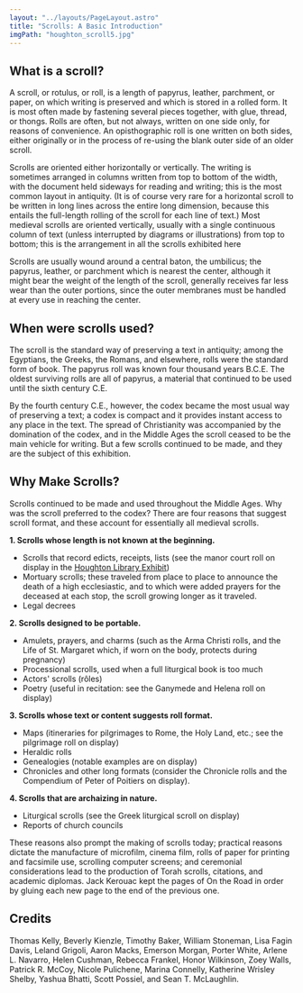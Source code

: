 ```yaml
---
layout: "../layouts/PageLayout.astro"
title: "Scrolls: A Basic Introduction"
imgPath: "houghton_scroll5.jpg"
---
```

<main>
  <section class="article-content">
    <div class="article-body">
      <h2>What is a scroll?</h2>
      <p>
        A scroll, or rotulus, or roll, is a length of papyrus, leather,
        parchment, or paper, on which writing is preserved and which is stored
        in a rolled form. It is most often made by fastening several pieces
        together, with glue, thread, or thongs. Rolls are often, but not
        always, written on one side only, for reasons of convenience. An
        opisthographic roll is one written on both sides, either originally or
        in the process of&nbsp;re-using the blank outer side of an older
        scroll.
      </p>
      <p>
        Scrolls are oriented either horizontally or vertically. The writing is
        sometimes arranged in columns written from top to bottom of the width,
        with the document held sideways for reading and writing; this is the
        most common layout in antiquity. (It is of course very rare for a
        horizontal scroll to be written in long lines across the entire long
        dimension, because this entails the full-length rolling of the scroll
        for each line of text.) Most medieval scrolls are oriented vertically,
        usually with a single continuous column of text (unless interrupted by
        diagrams or illustrations) from top to bottom; this is the arrangement
        in all the scrolls exhibited here
      </p>
      <p>
        Scrolls are usually wound around a central baton, the&nbsp;umbilicus;
        the papyrus, leather, or parchment which is nearest the center,
        although it might bear the weight of the length of the scroll,
        generally receives far less wear than the outer portions, since the
        outer membranes must be handled at every use in reaching the center.
      </p>
      <h2>When were scrolls used?</h2>
      <p>
        The scroll is the standard way of preserving a text in antiquity;
        among the Egyptians, the Greeks, the Romans, and elsewhere, rolls were
        the standard form of book. The papyrus roll was known four thousand
        years B.C.E. The oldest surviving rolls are all of papyrus, a material
        that continued to be used until the sixth century C.E.
      </p>
      <p>
        By the fourth century C.E., however, the codex became the most usual
        way of preserving a text; a codex is compact and it provides instant
        access to any place in the text. The spread of Christianity was
        accompanied by the domination of the codex, and in the Middle Ages the
        scroll ceased to be the main vehicle for writing. But a few scrolls
        continued to be made, and they are the subject of this exhibition.
      </p>
      <h2>Why Make Scrolls?</h2>
      <p>
        Scrolls continued to be made and used throughout the Middle Ages. Why
        was the scroll preferred to the codex? There are four reasons that
        suggest scroll format, and these account for essentially all medieval
        scrolls.
      </p>
      <p>
        <strong>1. Scrolls whose length is not known at the beginning.</strong
        >
      </p>
      <ul>
        <li>
          Scrolls that record edicts, receipts, lists (see the manor court
          roll on display in the <a
            href={`${import.meta.env.BASE_URL}houghton-library`}
            >Houghton Library Exhibit</a
          >)
        </li>
        <li>
          Mortuary scrolls; these traveled from place to place to announce the
          death of a high ecclesiastic, and to which were added prayers for
          the deceased at each stop, the scroll growing longer as it traveled.
        </li>
        <li>Legal decrees</li>
      </ul>
      <p><strong>2. Scrolls designed to be portable.</strong></p>
      <ul>
        <li>
          Amulets, prayers, and charms (such as the&nbsp;Arma
          Christi&nbsp;rolls, and the Life of St. Margaret which, if worn on
          the body, protects during pregnancy)
        </li>
        <li>
          Processional scrolls, used when a full liturgical book is too much
        </li>
        <li>Actors' scrolls (rôles)</li>
        <li>
          Poetry (useful in recitation: see the Ganymede and Helena roll on
          display)
        </li>
      </ul>
      <p>
        <strong>3. Scrolls whose text or content suggests roll format.</strong
        >
      </p>
      <ul>
        <li>
          Maps (itineraries for pilgrimages to Rome, the Holy Land, etc.; see
          the pilgrimage roll on display)
        </li>
        <li>Heraldic rolls</li>
        <li>Genealogies (notable examples are on display)</li>
        <li>
          Chronicles and other long formats (consider the Chronicle rolls and
          the Compendium of Peter of Poitiers on display).
        </li>
      </ul>
      <p><strong>4. Scrolls that are archaizing in nature.</strong></p>
      <ul>
        <li>
          Liturgical scrolls (see the Greek liturgical scroll on display)
        </li>
        <li>Reports of church councils</li>
      </ul>
      <p>
        These reasons also prompt the making of scrolls today; practical
        reasons dictate the manufacture of microfilm, cinema film, rolls of
        paper for printing and facsimile use, scrolling computer screens; and
        ceremonial considerations lead to the production of Torah scrolls,
        citations, and academic diplomas. Jack Kerouac kept the pages
        of&nbsp;On the Road&nbsp;in order by gluing each new page to the end
        of the previous one.
      </p>
      <h2>Credits</h2>
      <p>
        Thomas Kelly, Beverly Kienzle, Timothy Baker, William Stoneman, Lisa
        Fagin Davis, Leland Grigoli, Aaron Macks, Emerson Morgan, Porter
        White, Arlene L. Navarro, Helen Cushman, Rebecca Frankel, Honor
        Wilkinson, Zoey Walls, Patrick R. McCoy, Nicole Pulichene, Marina
        Connelly, Katherine Wrisley Shelby, Yashua Bhatti, Scott Possiel, and
        Sean T. McLaughlin.
      </p>
    </div>
  </section>
</main>